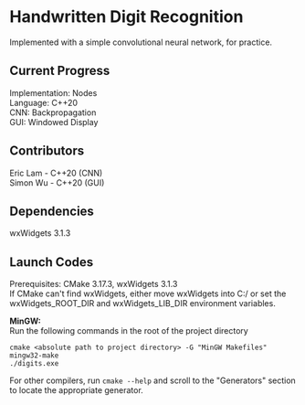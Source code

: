 # Handwritten Digit Recognition
Implemented with a simple convolutional neural network, for practice.  
## Current Progress
Implementation: Nodes  
Language: C++20  
CNN: Backpropagation  
GUI: Windowed Display  
## Contributors
Eric Lam - C++20 (CNN)  
Simon Wu - C++20 (GUI)  
## Dependencies
wxWidgets 3.1.3
## Launch Codes
Prerequisites: CMake 3.17.3, wxWidgets 3.1.3  
If CMake can't find wxWidgets, either move wxWidgets into C:/ or set the wxWidgets_ROOT_DIR and wxWidgets_LIB_DIR environment variables.

**MinGW:**  
Run the following commands in the root of the project directory
```
cmake <absolute path to project directory> -G "MinGW Makefiles"
mingw32-make 
./digits.exe
```
For other compilers, run `cmake --help` and scroll to the "Generators" section to locate the appropriate generator.